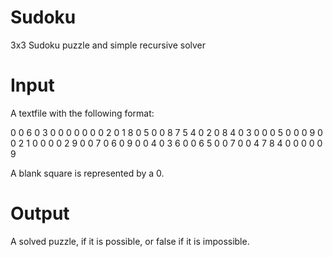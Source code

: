 Sudoku
======

3x3 Sudoku puzzle and simple recursive solver

Input
=====
A textfile with the following format:

0 0 6 0 3 0 0 0 0
0 0 0 2 0 1 8 0 5
0 0 8 7 5 4 0 2 0
8 4 0 3 0 0 0 5 0
0 0 9 0 0 2 1 0 0
0 0 2 9 0 0 7 0 6
0 9 0 0 4 0 3 6 0
0 6 5 0 0 7 0 0 4
7 8 4 0 0 0 0 0 9

A blank square is represented by a 0.

Output
======
A solved puzzle, if it is possible, or false if it is impossible.
